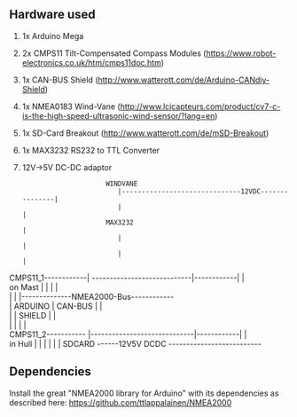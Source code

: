 Hardware used
----------------------------------------------------------------------------

1) 1x Arduino Mega
2) 2x CMPS11 Tilt-Compensated Compass Modules (https://www.robot-electronics.co.uk/htm/cmps11doc.htm)
3) 1x CAN-BUS Shield (http://www.watterott.com/de/Arduino-CANdiy-Shield)
4) 1x NMEA0183 Wind-Vane (http://www.lcjcapteurs.com/product/cv7-c-is-the-high-speed-ultrasonic-wind-sensor/?lang=en)
5) 1x SD-Card Breakout (http://www.watterott.com/de/mSD-Breakout)
6) 1x MAX3232 RS232 to TTL Converter
7) 12V->5V DC-DC adaptor

                            WINDVANE                                                    
                               |------------------------------12VDC---------------|
                               |                                                  |
                            MAX3232                                               |
                               |                                                  |   
                               |                                                  |
 CMPS11_1------------| ----------------------------|------------|                  |                                 
 on Mast             |                             |            |                  |                                      
                     |                             |            |--------------NMEA2000-Bus------------                             
                     |  ARDUINO                    | CAN-BUS    |                  |                       
                     |                             | SHIELD     |                  |                     
                     |                             |            |                  |                     
 CMPS11_2----------- |-----------------------------|------------|                  |                               
 in Hull                 |               |                                         |
                         |               |                                         |
                      SDCARD             ------12V5V DCDC -------------------------- 


Dependencies
----------------------------------------------------------------------------

Install the great "NMEA2000 library for Arduino" with its dependencies as described here:
https://github.com/ttlappalainen/NMEA2000

